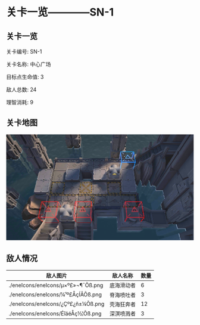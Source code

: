 # 关卡一览————SN-1


## 关卡一览

关卡编号: SN-1

关卡名称: 中心广场

目标点生命值: 3

敌人总数: 24

理智消耗: 9


## 关卡地图
![SN-1](./oprMap/SN-1.png)

## 敌人情况

| 敌人图片 | 敌人名称 | 数量  |
|---------|-----|-----|
| ./eneIcons/eneIcons/µ×º£»¬¶¯Õß.png| 底海滑动者  |   6  |
| ./eneIcons/eneIcons/¼¹º£ÅçÍÂÕß.png| 脊海喷吐者  |   3  |
| ./eneIcons/eneIcons/¿Çº£¿ñ±¼Õß.png| 壳海狂奔者  |   12  |
| ./eneIcons/eneIcons/ÉîäéÅç½¦Õß.png| 深溟喷溅者  |   3  |
